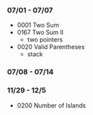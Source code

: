 ### 07/01 - 07/07
* 0001 Two Sum
* 0167 Two Sum II
  * two pointers 
* 0020 Valid Parentheses
  * stack  

### 07/08 - 07/14

### 11/29 - 12/5
* 0200 Number of Islands
